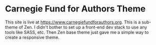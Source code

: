 # Carnegie Fund for Authors Theme

This site is live at https://www.carnegiefundforauthors.org. This is a sub-theme of Zen.
I didn't bother to set up a front-end dev stack to use any tools like SASS, etc.
Then Zen base theme just gave me a simple way to create a responsive theme.
